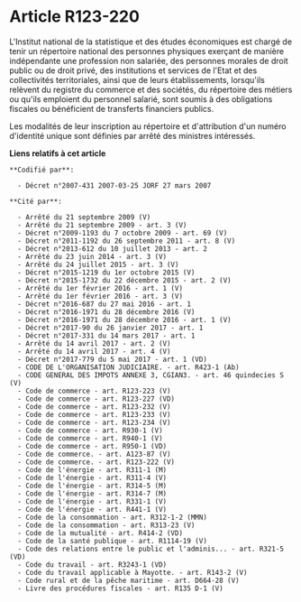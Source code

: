 # Article R123-220

L'Institut national de la statistique et des études économiques est chargé de tenir un répertoire national des personnes
physiques exerçant de manière indépendante une profession non salariée, des personnes morales de droit public ou de droit
privé, des institutions et services de l'Etat et des collectivités territoriales, ainsi que de leurs établissements,
lorsqu'ils relèvent du registre du commerce et des sociétés, du répertoire des métiers ou qu'ils emploient du personnel
salarié, sont soumis à des obligations fiscales ou bénéficient de transferts financiers publics.

Les modalités de leur inscription au répertoire et d'attribution d'un numéro d'identité unique sont définies par arrêté des
ministres intéressés.

**Liens relatifs à cet article**

	**Codifié par**:

	  - Décret n°2007-431 2007-03-25 JORF 27 mars 2007

	**Cité par**:

	  - Arrêté du 21 septembre 2009 (V)
	  - Arrêté du 21 septembre 2009 - art. 3 (V)
	  - Décret n°2009-1193 du 7 octobre 2009 - art. 69 (V)
	  - Décret n°2011-1192 du 26 septembre 2011 - art. 8 (V)
	  - Décret n°2013-612 du 10 juillet 2013 - art. 2
	  - Arrêté du 23 juin 2014 - art. 3 (V)
	  - Arrêté du 24 juillet 2015 - art. 3 (V)
	  - Décret n°2015-1219 du 1er octobre 2015 (V)
	  - Décret n°2015-1732 du 22 décembre 2015 - art. 2 (V)
	  - Arrêté du 1er février 2016 - art. 1 (V)
	  - Arrêté du 1er février 2016 - art. 3 (V)
	  - Décret n°2016-687 du 27 mai 2016 - art. 1
	  - Décret n°2016-1971 du 28 décembre 2016 (V)
	  - Décret n°2016-1971 du 28 décembre 2016 - art. 1 (V)
	  - Décret n°2017-90 du 26 janvier 2017 - art. 1
	  - Décret n°2017-331 du 14 mars 2017 - art. 1
	  - Arrêté du 14 avril 2017 - art. 2 (V)
	  - Arrêté du 14 avril 2017 - art. 4 (V)
	  - Décret n°2017-779 du 5 mai 2017 - art. 1 (VD)
	  - CODE DE L'ORGANISATION JUDICIAIRE. - art. R423-1 (Ab)
	  - CODE GENERAL DES IMPOTS ANNEXE 3, CGIAN3. - art. 46 quindecies S (V)
	  - Code de commerce - art. R123-223 (V)
	  - Code de commerce - art. R123-227 (VD)
	  - Code de commerce - art. R123-232 (V)
	  - Code de commerce - art. R123-233 (V)
	  - Code de commerce - art. R123-234 (V)
	  - Code de commerce - art. R930-1 (V)
	  - Code de commerce - art. R940-1 (V)
	  - Code de commerce - art. R950-1 (VD)
	  - Code de commerce. - art. A123-87 (V)
	  - Code de commerce. - art. R123-222 (V)
	  - Code de l'énergie - art. R311-1 (M)
	  - Code de l'énergie - art. R311-4 (V)
	  - Code de l'énergie - art. R314-5 (M)
	  - Code de l'énergie - art. R314-7 (M)
	  - Code de l'énergie - art. R331-1 (V)
	  - Code de l'énergie - art. R441-1 (V)
	  - Code de la consommation - art. R312-1-2 (MMN)
	  - Code de la consommation - art. R313-23 (V)
	  - Code de la mutualité - art. R414-2 (VD)
	  - Code de la santé publique - art. R1114-19 (V)
	  - Code des relations entre le public et l'adminis... - art. R321-5 (VD)
	  - Code du travail - art. R3243-1 (VD)
	  - Code du travail applicable à Mayotte. - art. R143-2 (V)
	  - Code rural et de la pêche maritime - art. D664-28 (V)
	  - Livre des procédures fiscales - art. R135 D-1 (V)
